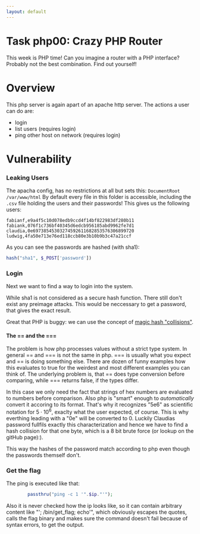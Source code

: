 ```yaml
---
layout: default
---
```

# Task php00: Crazy PHP Router
This week is PHP time! Can you imagine a router with a PHP interface? Probably not the best combination. Find out yourself!

# Overview
This php server is again apart of an apache http server.
The actions a user can do are:
- login
- list users (requires login)
- ping other host on network (requires login)

# Vulnerability
### Leaking Users
The apacha config, has no restrictions at all but sets this:
        `DocumentRoot /var/www/html`
By default every file in this folder is accessible, including the `.csv` file holding the users and their passwords!
This gives us the following users:
```csv
fabianf,e9a4f5c10d078edb9ccd4f14bf822983df280b11
fabiank,076f1c736bf40345d6edcb956185abd9962fe7d1
claudia,0e69738545303274592611682853576306899720
ludwig,4fa50e713e76ed118ccb80e3b10b9b3c47a21ccf
```
As you can see the passwords are hashed (with sha1):
```php
hash("sha1", $_POST['password'])
```

### Login
Next we want to find a way to login into the system.

While sha1 is not considered as a secure hash function. There still don't exist any preimage attacks. This would be neccessary to get a password, that gives the exact result.

Great that PHP is buggy: we can use the concept of [magic hash "collisions"](https://github.com/spaze/hashes).

#### The == and the ===
The problem is how php processes values without a strict type system. In general == and === is not the same in php. === is usually what you expect and == is doing something else.
There are dozen of funny examples how this evaluates to true for the weirdest and most different examples you can think of.
The underlying problem is, that == does type conversion before comparing, while === returns false, if the types differ.

In this case we only need the fact that strings of hex numbers are evaluated to numbers before comparison.
Also php is "smart" enough to *automatically* convert it accoring to its format. That's why it recognizes "5e6" as scientific notation for $5 \cdot 10^6$, exaclty what the user expected, of course.
This is why everthing leading with a "0e" will be converted to 0.
Luckily Claudias password fullfils exactly this characterization and hence we have to find a hash collision for that one byte, which is a 8 bit brute force (or lookup on the gitHub page):).

This way the hashes of the password match according to php even though 
the passwords themself don't.

### Get the flag
The ping is executed like that:
```php
		passthru("ping -c 1 '".$ip."'");
```
Also it is never checked how the ip looks like, so it can contain arbitrary content like "'; /bin/get_flag; echo'", which obviously escapes the quotes, calls the flag binary and makes sure the command doesn't fail because of syntax errors, to get the output.

